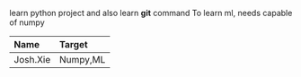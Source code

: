 learn python project and also learn <b>git</b> command
To learn ml, needs capable of numpy

Name     |   Target
:----    | :--------
Josh.Xie |  Numpy,ML  
